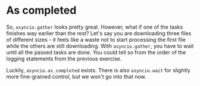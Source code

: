 # As completed
So, `asyncio.gather` looks pretty great. However, what if one of the tasks finishes way earlier than the rest? Let's say you are downloading three files of different sizes - it feels like a waste not to start processing the first file while the others are still downloading. With `asyncio.gather`, you have to wait until all the passed tasks are done. You could tell so from the order of the logging statements from the previous exercise.

Luckily, `asyncio.as_completed` exists. There is also `asyncio.wait` for slightly more fine-grained control, but we won't go into that now.
